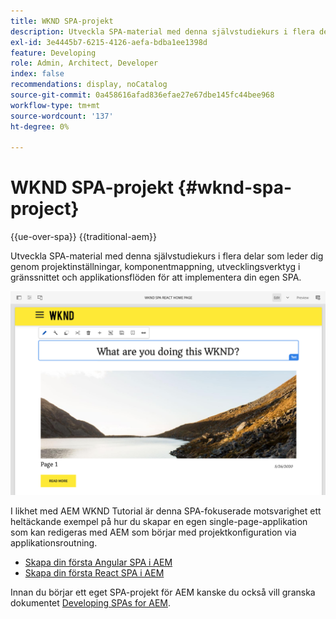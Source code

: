 ```yaml
---
title: WKND SPA-projekt
description: Utveckla SPA-material med denna självstudiekurs i flera delar som leder dig genom projektinställningar, komponentmappning, utvecklingsverktyg i gränssnittet och applikationsflöden för att implementera din egen SPA med både React och Angular.
exl-id: 3e4445b7-6215-4126-aefa-bdba1ee1398d
feature: Developing
role: Admin, Architect, Developer
index: false
recommendations: display, noCatalog
source-git-commit: 0a458616afad836efae27e67dbe145fc44bee968
workflow-type: tm+mt
source-wordcount: '137'
ht-degree: 0%

---
```



# WKND SPA-projekt {#wknd-spa-project}

{{ue-over-spa}}
{{traditional-aem}}

Utveckla SPA-material med denna självstudiekurs i flera delar som leder dig genom projektinställningar, komponentmappning, utvecklingsverktyg i gränssnittet och applikationsflöden för att implementera din egen SPA.

![WKND SPA-projekt](assets/wknd-spa-project.png)

I likhet med AEM WKND Tutorial är denna SPA-fokuserade motsvarighet ett heltäckande exempel på hur du skapar en egen single-page-applikation som kan redigeras med AEM som börjar med projektkonfiguration via applikationsroutning.

* [Skapa din första Angular SPA i AEM](https://experienceleague.adobe.com/docs/experience-manager-learn/getting-started-with-aem-headless/spa-editor/angular/overview.html?lang=sv-SE)
* [Skapa din första React SPA i AEM](https://experienceleague.adobe.com/docs/experience-manager-learn/getting-started-with-aem-headless/spa-editor/react/overview.html)

Innan du börjar ett eget SPA-projekt för AEM kanske du också vill granska dokumentet [Developing SPAs for AEM](developing.md).
